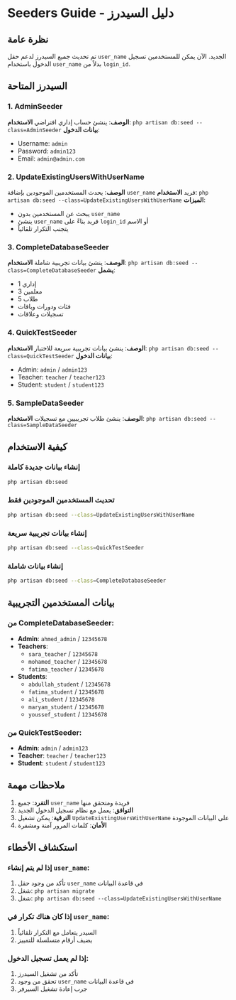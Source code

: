 # Seeders Guide - دليل السيدرز

## نظرة عامة
تم تحديث جميع السيدرز لدعم حقل `user_name` الجديد. الآن يمكن للمستخدمين تسجيل الدخول باستخدام `user_name` بدلاً من `login_id`.

## السيدرز المتاحة

### 1. AdminSeeder
**الوصف**: ينشئ حساب إداري افتراضي
**الاستخدام**: `php artisan db:seed --class=AdminSeeder`
**بيانات الدخول**:
- Username: `admin`
- Password: `admin123`
- Email: `admin@admin.com`

### 2. UpdateExistingUsersWithUserName
**الوصف**: يحدث المستخدمين الموجودين بإضافة `user_name` فريد
**الاستخدام**: `php artisan db:seed --class=UpdateExistingUsersWithUserName`
**الميزات**:
- يبحث عن المستخدمين بدون `user_name`
- ينشئ `user_name` فريد بناءً على `login_id` أو الاسم
- يتجنب التكرار تلقائياً

### 3. CompleteDatabaseSeeder
**الوصف**: ينشئ بيانات تجريبية شاملة
**الاستخدام**: `php artisan db:seed --class=CompleteDatabaseSeeder`
**يشمل**:
- 1 إداري
- 3 معلمين
- 5 طلاب
- فئات ودورات وباقات
- تسجيلات وعلاقات

### 4. QuickTestSeeder
**الوصف**: ينشئ بيانات تجريبية سريعة للاختبار
**الاستخدام**: `php artisan db:seed --class=QuickTestSeeder`
**بيانات الدخول**:
- Admin: `admin` / `admin123`
- Teacher: `teacher` / `teacher123`
- Student: `student` / `student123`

### 5. SampleDataSeeder
**الوصف**: ينشئ طلاب تجريبيين مع تسجيلات
**الاستخدام**: `php artisan db:seed --class=SampleDataSeeder`

## كيفية الاستخدام

### إنشاء بيانات جديدة كاملة
```bash
php artisan db:seed
```

### تحديث المستخدمين الموجودين فقط
```bash
php artisan db:seed --class=UpdateExistingUsersWithUserName
```

### إنشاء بيانات تجريبية سريعة
```bash
php artisan db:seed --class=QuickTestSeeder
```

### إنشاء بيانات شاملة
```bash
php artisan db:seed --class=CompleteDatabaseSeeder
```

## بيانات المستخدمين التجريبية

### من CompleteDatabaseSeeder:
- **Admin**: `ahmed_admin` / `12345678`
- **Teachers**: 
  - `sara_teacher` / `12345678`
  - `mohamed_teacher` / `12345678`
  - `fatima_teacher` / `12345678`
- **Students**:
  - `abdullah_student` / `12345678`
  - `fatima_student` / `12345678`
  - `ali_student` / `12345678`
  - `maryam_student` / `12345678`
  - `youssef_student` / `12345678`

### من QuickTestSeeder:
- **Admin**: `admin` / `admin123`
- **Teacher**: `teacher` / `teacher123`
- **Student**: `student` / `student123`

## ملاحظات مهمة

1. **التفرد**: جميع `user_name` فريدة ومتحقق منها
2. **التوافق**: يعمل مع نظام تسجيل الدخول الجديد
3. **الترقية**: يمكن تشغيل `UpdateExistingUsersWithUserName` على البيانات الموجودة
4. **الأمان**: كلمات المرور آمنة ومشفرة

## استكشاف الأخطاء

### إذا لم يتم إنشاء `user_name`:
1. تأكد من وجود حقل `user_name` في قاعدة البيانات
2. شغل: `php artisan migrate`
3. شغل: `php artisan db:seed --class=UpdateExistingUsersWithUserName`

### إذا كان هناك تكرار في `user_name`:
1. السيدر يتعامل مع التكرار تلقائياً
2. يضيف أرقام متسلسلة للتمييز

### إذا لم يعمل تسجيل الدخول:
1. تأكد من تشغيل السيدرز
2. تحقق من وجود `user_name` في قاعدة البيانات
3. جرب إعادة تشغيل السيرفر 